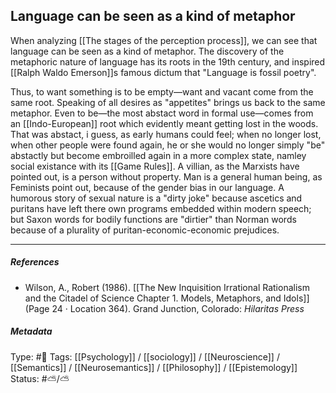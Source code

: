 ## Language can be seen as a kind of metaphor  # 

When analyzing [[The stages of the perception process]], we can see that language can be seen as a kind of metaphor. The discovery of the metaphoric nature of language has its roots in the 19th century, and inspired [[Ralph Waldo Emerson]]s famous dictum that "Language is fossil poetry". 

Thus, to want something is to be empty—want and vacant come from the same root. Speaking of all desires as "appetites" brings us back to the same metaphor. Even to be—the most abstact word in formal use—comes from an [[Indo-European]] root which evidently meant getting lost in the woods. That was abstact, i guess, as early  humans could feel; when no longer lost, when other people were found again, he or she would no longer simply "be" abstactly but become embroilled again in a more complex state, namley social existance with its [[Game Rules]]. A villian, as the Marxists have pointed out, is a person without property. Man is a general human being, as Feminists point out, because of the gender bias in our language. A humorous story of sexual nature is a "dirty joke" because ascetics and puritans have left there own programs embedded within modern speech; but Saxon words for bodily functions are "dirtier" than Norman words because of a plurality of puritan-economic-economic prejudices.

___

##### References

- Wilson, A., Robert (1986). [[The New Inquisition Irrational Rationalism and the Citadel of Science Chapter 1. Models, Metaphors, and Idols]] (Page 24 · Location 364). Grand Junction, Colorado: _Hilaritas Press_

##### Metadata

Type: #🔴 
Tags: [[Psychology]] / [[sociology]] / [[Neuroscience]] / [[Semantics]] / [[Neurosemantics]] / [[Philosophy]] / [[Epistemology]]
Status: #⛅️/⛅️ 
